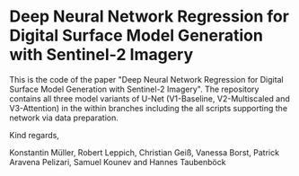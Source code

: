 # Deep Neural Network Regression for Digital Surface Model Generation with Sentinel-2 Imagery

This is the code of the paper "Deep Neural Network Regression for Digital Surface Model Generation with Sentinel-2 Imagery".
The repository contains all three model variants of U-Net (V1-Baseline, V2-Multiscaled and V3-Attention) in the within branches including the all scripts supporting the network via data preparation.


Kind regards,

Konstantin Müller, Robert Leppich, Christian Geiß, Vanessa Borst, Patrick Aravena Pelizari, Samuel Kounev and Hannes Taubenböck
